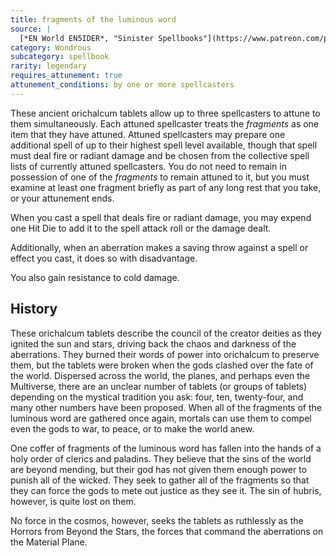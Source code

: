 ```yaml
---
title: fragments of the luminous word
source: |
  [*EN World EN5IDER*, "Sinister Spellbooks"](https://www.patreon.com/posts/4347214)
category: Wondrous
subcategory: spellbook
rarity: legendary
requires_attunement: true
attunement_conditions: by one or more spellcasters
---
```


These ancient orichalcum tablets allow up to three spellcasters to attune to them simultaneously. Each attuned spellcaster treats the *fragments* as one item that they have attuned. Attuned spellcasters may prepare one additional spell of up to their highest spell level available, though that spell must deal fire or radiant damage and be chosen from the collective spell lists of currently attuned spellcasters. You do not need to remain in possession of one of the *fragments* to remain attuned to it, but you must examine at least one fragment briefly as part of any long rest that you take, or your attunement ends.

When you cast a spell that deals fire or radiant damage, you may expend one Hit Die to add it to the spell attack roll or the damage dealt.

Additionally, when an aberration makes a saving throw against a spell or effect you cast, it does so with disadvantage.

You also gain resistance to cold damage.

## History

These orichalcum tablets describe the council of the creator deities as they ignited the sun and stars, driving back the chaos and darkness of the aberrations. They burned their words of power into orichalcum to preserve them, but the tablets were broken when the gods clashed over the fate of the world. Dispersed across the world, the planes, and perhaps even the Multiverse, there are an unclear number of tablets (or groups of tablets) depending on the mystical tradition you ask: four, ten, twenty-four, and many other numbers have been proposed. When all of the fragments of the luminous word are gathered once again, mortals can use them to compel even the gods to war, to peace, or to make the world anew.

One coffer of fragments of the luminous word has fallen into the hands of a holy order of clerics and paladins. They believe that the sins of the world are beyond mending, but their god has not given them enough power to punish all of the wicked. They seek to gather all of the fragments so that they can force the gods to mete out justice as they see it. The sin of hubris, however, is quite lost on them.

No force in the cosmos, however, seeks the tablets as ruthlessly as the Horrors from Beyond the Stars, the forces that command the aberrations on the Material Plane.
